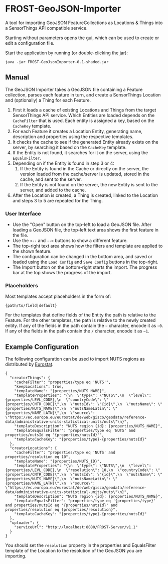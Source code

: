 # FROST-GeoJSON-Importer

A tool for importing GeoJSON FeatureCollections as Locations & Things into a SensorThings API compatible service.

Starting without parameters opens the gui, which can be used to create or edit a configuration file.

Start the application by running (or double-clicking the jar):
```
java -jar FROST-GeoJsonImporter-0.1-shaded.jar
```


## Manual

The GeoJSON Importer takes a GeoJSON file containing a Feature collection, parses each feature in turn, and create a SensorThings Location and (optionally) a Thing for each Feature.

1. First it loads a cache of existing Locations and Things from the target SensorThings API service.
   Which Entities are loaded depends on the `CacheFilter` that is used. Each entity is assigned a key, based on the `CacheKey` template.
2. For each Feature it creates a Location Entity, generating name, description and properties using the respective templates.
3. It checks the cache to see if the generated Entity already exists on the server, by searching it based on the `CacheKey` template.
4. If the Entity is not found, it searches for it on the server, using the `EqualsFilter`.
5. Depending on if the Entity is found in step 3 or 4:
   1. If the Entity is found in the Cache or directly on the server, the version loaded from the cache/server is updated, stored in the cache, and sent to the server.
   2. If the Entity is not found on the server, the new Entity is sent to the server, and added to the cache.
6. After the Location is created, a Thing is created, linked to the Location and steps 3 to 5 are repeated for the Thing.

### User Interface

* Use the "Open" button on the top-left to load a GeoJSON file. After loading a GeoJSON file, the top-left text area shows the first feature in the file.
* Use the `<--` and `-->` buttons to show a different feature.
* The top-right text area shows how the filters and template are applied to the shown feature.
* The configuration can be changed in the bottom area, and saved or loaded using the `Load Config` and `Save Config` buttons in the top-right.
* The Import button on the bottom-right starts the import. The progress bar at the top shows the progress of the import.


### Placeholders

Most templates accept placeholders in the form of:

```
{path/to/field|default}
```

For the templates that define fields of the Entity the path is relative to the Feature.
For the other templates, the path is relative to the newly created entity.
If any of the fields in the path contain the `~` character, encode it as `~0`.
If any of the fields in the path contain the `/` character, encode it as `~1`.

## Example Configuration

The following configuration can be used to import NUTS regions as distributed by
[Eurostat](https://ec.europa.eu/eurostat/de/web/gisco/geodata/reference-data/administrative-units-statistical-units/nuts).

```
{
  "creatorThings": {
    "cacheFilter": "properties/type eq 'NUTS'",
    "keepLocations": true,
    "templateName": "{properties/NUTS_NAME}",
    "templateProperties": "{\n  \"type\": \"NUTS\",\n  \"level\": {properties/LEVL_CODE},\n  \"countryCode\": \"{properties/CNTR_CODE}\",\n  \"nutsId\": \"{id}\",\n  \"nutsName\": \"{properties/NUTS_NAME}\",\n  \"nutsNameLatin\": \"{properties/NAME_LATN}\",\n  \"source\": \"https://ec.europa.eu/eurostat/de/web/gisco/geodata/reference-data/administrative-units-statistical-units/nuts\"\n}",
    "templateDescription": "NUTS region {id}: {properties/NUTS_NAME}",
    "templateEqualsFilter": "properties/type eq 'NUTS' and properties/nutsId eq '{properties/nutsId}'",
    "templateCacheKey": "{properties/type}-{properties/nutsId}"
  },
  "creatorLocations": {
    "cacheFilter": "properties/type eq 'NUTS' and properties/resolution eq 10",
    "templateName": "{properties/NUTS_ID}",
    "templateProperties": "{\n  \"type\": \"NUTS\",\n  \"level\": {properties/LEVL_CODE},\n  \"resolution\": 10,\n  \"countryCode\": \"{properties/CNTR_CODE}\",\n  \"nutsId\": \"{id}\",\n  \"nutsName\": \"{properties/NUTS_NAME}\",\n  \"nutsNameLatin\": \"{properties/NAME_LATN}\",\n  \"source\": \"https://ec.europa.eu/eurostat/de/web/gisco/geodata/reference-data/administrative-units-statistical-units/nuts\"\n}",
    "templateDescription": "NUTS region {id}: {properties/NUTS_NAME}",
    "templateEqualsFilter": "properties/type eq '{properties/type}' and properties/nutsId eq '{properties/nutsId}' and properties/resolution eq {properties/resolution}",
    "templateCacheKey": "{properties/type}-{properties/nutsId}"
  },
  "uploader": {
    "serviceUrl": "http://localhost:8080/FROST-Server/v1.1"
  }
}
```

You should set the `resolution` property in the properties and EqualsFilter template of the Location to the resolution of the GeoJSON you are importing.

